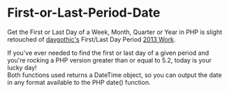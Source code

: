 # First-or-Last-Period-Date
Get the First or Last Day of a Week, Month, Quarter or Year in PHP is slight retouched of <a href="https://github.com/davgothic" target="_blank">davgothic's</a> First/Last Day Period <a href="https://davidhancock.co/2013/11/get-the-firstlast-day-of-a-week-month-quarter-or-year-in-php/" target="_blank">2013 Work</a>.

If you've ever needed to find the first or last day of a given period and you're rocking a PHP version greater than or equal to 5.2, today is your lucky day!<br>
Both functions used returns a DateTime object, so you can output the date in any format available to the PHP date() function.
